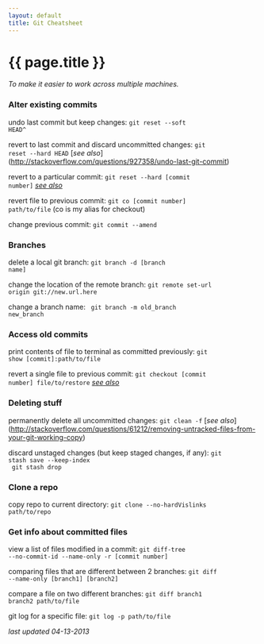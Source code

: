 ```yaml
---
layout: default
title: Git Cheatsheet
---
```

<h1 id="page-title">{{ page.title }}</h1>

*To make it easier to work across multiple machines.*

<h3>Alter existing commits</h3>

undo last commit but keep changes:
<code>git reset --soft HEAD^</code>

revert to last commit and discard uncommitted changes:
<code>git reset --hard HEAD</code>
[*see also*] (http://stackoverflow.com/questions/927358/undo-last-git-commit)

revert to a particular commit:
<code>git reset --hard [commit number]</code>
[*see also*](http://stackoverflow.com/questions/1338728/how-to-delete-a-git-commit)

revert file to previous commit:
<code>git co [commit number] path/to/file</code>
(co is my alias for checkout)

change previous commit:
<code>git commit --amend</code>

<h3>Branches</h3>

delete a local git branch:
<code>git branch -d [branch name]</code>

change the location of the remote branch:
<code>git remote set-url origin git://new.url.here</code>

change a branch name:
<code> git branch -m old_branch new_branch</code>

<h3>Access old commits</h3>

print contents of file to terminal as committed previously:
<code>git show [commit]:path/to/file</code>

revert a single file to previous commit:
<code>git checkout [commit number] file/to/restore</code>
[*see also*](http://stackoverflow.com/questions/4114095/git-revert-to-previous-commit-how)

<h3>Deleting stuff</h3>

permanently delete all uncommitted changes:
<code>git clean -f</code>
[*see also*] (http://stackoverflow.com/questions/61212/removing-untracked-files-from-your-git-working-copy)

discard unstaged changes (but keep staged changes, if any):
<code>git stash save --keep-index<br />
git stash drop</code>

<h3>Clone a repo</h3>

copy repo to current directory:
<code>git clone --no-hardVislinks path/to/repo</code>

<h3>Get info about committed files</h3>

view a list of files modified in a commit:
<code>git diff-tree --no-commit-id --name-only -r [commit number]</code>

comparing files that are different between 2 branches:
<code>git diff --name-only [branch1] [branch2]</code>

compare a file on two different branches:
<code>git diff branch1 branch2 path/to/file</code>

git log for a specific file:
<code>git log -p path/to/file</code>

*last updated 04-13-2013*
